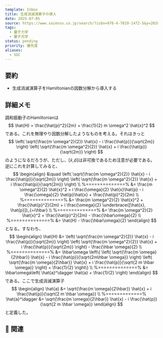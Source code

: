 ```yaml
---
template: Inbox
title: 生成消滅演算子の導入
date: 2025-07-05
source: https://www.saiensu.co.jp/search/?isbn=978-4-7819-1472-5&y=2020
tags:
  - 量子力学
  - 量子光学
status: pending
priority: 優先度
aliases:
  - SGC
---
```


## 要約
- 生成消滅演算子をHamiltonianの因数分解から導入する

## 詳細メモ
調和振動子のHamiltonianは
$$
	\hat{H}
	= \frac{\hat{p}^2}{2m}
	+ \frac{1}{2} m \omega^2 \hat{x}^2
$$
である。これを無理やり因数分解したようなものを考える。それはきっと
$$
	\left(
		\sqrt{\frac{m \omega^2}{2}} \hat{x}
		- i \frac{\hat{p}}{\sqrt{2m}}
	\right)
	\left(
		\sqrt{\frac{m \omega^2}{2}} \hat{x}
		+ i \frac{\hat{p}}{\sqrt{2m}}
	\right)
$$
のようになるだろうが、ただし、$[\hat{x}, \hat{p}]$は非可換であるため注意が必要である。逆にこれを計算してみると、
$$
\begin{align}
	&\quad
	\left(
		\sqrt{\frac{m \omega^2}{2}} \hat{x}
		- i \frac{\hat{p}}{\sqrt{2m}}
	\right)
	\left(
		\sqrt{\frac{m \omega^2}{2}} \hat{x}
		+ i \frac{\hat{p}}{\sqrt{2m}}
	\right) \\
	%==============%
	&= \frac{m \omega^2}{2} \hat{x}^2
	+ i \frac{\omega}{2} \hat{x}\hat{p}
	- i \frac{\omega}{2} \hat{p}\hat{x}
	+ \frac{\hat{p}^2}{2m} \\
	%==============%
	&= \frac{m \omega^2}{2} \hat{x}^2
	+ \frac{\hat{p}^2}{2m}
	+ i \frac{\omega}{2} \underbrace{[\hat{x}, \hat{p}]}_{=i\hbar} \\
	%==============%
	&= \frac{m \omega^2}{2} \hat{x}^2
	+ \frac{\hat{p}^2}{2m}
	- \frac{\hbar\omega}{2} \\
	%==============%
	&= \hat{H} - \frac{\hbar\omega}{2}
\end{align}
$$
となる。すなわち、
$$
\begin{align}
	\hat{H}
	&= 
	\left(
		\sqrt{\frac{m \omega^2}{2}} \hat{x}
		- i \frac{\hat{p}}{\sqrt{2m}}
	\right)
	\left(
		\sqrt{\frac{m \omega^2}{2}} \hat{x}
		+ i \frac{\hat{p}}{\sqrt{2m}}
	\right)
	- \frac{\hbar \omega}{2} \\
	%==============%
	&= \hbar\omega \left\{
	\left(
		\sqrt{\frac{m \omega}{2\hbar}} \hat{x}
		- i \frac{\hat{p}}{\sqrt{2m\hbar \omega}}
	\right)
	\left(
		\sqrt{\frac{m \omega}{2\hbar}} \hat{x}
		+ i \frac{\hat{p}}{\sqrt{2 m \hbar \omega}}
	\right)
	+ \frac{1}{2}
	\right\} \\
	%==============%
	&= \hbar\omega\left(
		\hat{a}^\dagger \hat{a} 
		+ \frac{1}{2}
	\right)
\end{align}
$$
である。ここで生成消滅演算子
$$
\begin{align}
	\hat{a} 
	&= \sqrt{\frac{m \omega}{2\hbar}} \hat{x}
	+ i \frac{\hat{p}}{\sqrt{2 m \hbar \omega}} \\
	%=============%
	\hat{a}^\dagger 
	&= \sqrt{\frac{m \omega}{2\hbar}} \hat{x}
	- i \frac{\hat{p}}{\sqrt{2 m \hbar \omega}}
\end{align}
$$
と定義した。
## 🔗 関連
